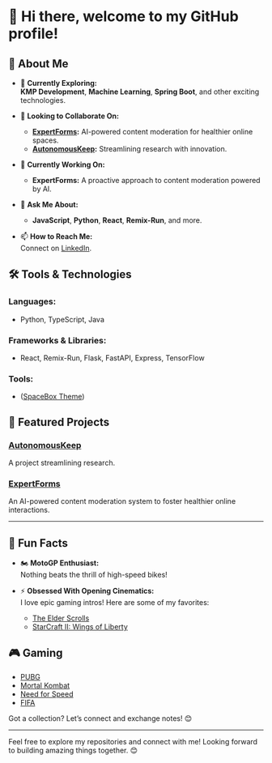 # 👋 Hi there, welcome to my GitHub profile!  

## 🌟 About Me  

- 🌱 **Currently Exploring:**  
  **KMP Development**, **Machine Learning**, **Spring Boot**, and other exciting technologies.  

- 👯 **Looking to Collaborate On:**  
  - **[ExpertForms](https://github.com/mosesimbahale0/ExpertForms):** AI-powered content moderation for healthier online spaces.  
  - **[AutonomousKeep](https://github.com/mosesimbahale0/AutonomousKeep):** Streamlining research with innovation.  

- 🔭 **Currently Working On:**  
  - **ExpertForms:** A proactive approach to content moderation powered by AI.  

- 💬 **Ask Me About:**  
  - **JavaScript**, **Python**, **React**, **Remix-Run**, and more.  

- 📫 **How to Reach Me:**  
  Connect on [LinkedIn](https://www.linkedin.com/in/moses-imbahale).  


## 🛠️ Tools & Technologies  

### **Languages:**  
- Python, TypeScript, Java  

### **Frameworks & Libraries:**  
- React, Remix-Run, Flask, FastAPI, Express, TensorFlow  

### **Tools:**  
- ([SpaceBox Theme](https://marketplace.visualstudio.com/items?itemName=SpaceBox.spacebox-theme))  



## 🚀 Featured Projects  

### **[AutonomousKeep](https://github.com/mosesimbahale0/AutonomousKeep)**  
A project streamlining research.  

### **[ExpertForms](https://github.com/mosesimbahale0/ExpertForms)**  
An AI-powered content moderation system to foster healthier online interactions.  


---
## 🎉 Fun Facts  

- 🏍️ **MotoGP Enthusiast:**  
  Nothing beats the thrill of high-speed bikes!  

- ⚡ **Obsessed With Opening Cinematics:**  
  I love epic gaming intros! Here are some of my favorites:  
  - [The Elder Scrolls](https://youtu.be/y7Ulq5dvTpo?si=hxSWH1MZbA8QaIfA)  
  - [StarCraft II: Wings of Liberty](https://youtu.be/O7hgjuFfn3A)  

## 🎮 Gaming  

- [PUBG](https://pubg.com/en/main)  
- [Mortal Kombat](https://www.mortalkombat.com/en-us)  
- [Need for Speed](https://www.ea.com/games/need-for-speed)  
- [FIFA](https://www.ea.com/games/fifa)  

Got a collection? Let’s connect and exchange notes! 😊  



---

Feel free to explore my repositories and connect with me! Looking forward to building amazing things together. 😊  

